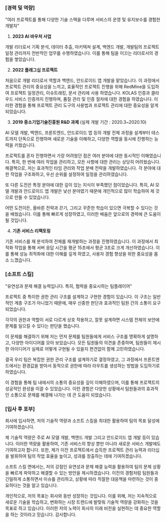 ### [경력 및 역량]

"여러 프로젝트를 통해 다양한 기술 스택을 다루며 서비스의 운영 및 유지보수를 경험한 개발자"

1. **2023 AI 바우처 사업**

개발 리더로서 기획 분석, 데이터 추출, 아키텍쳐 설계, 백엔드 개발, 개발팀의 프로젝트 일정 관리까지 전반적인 업무를 수행하였습니다. 이를 통해 팀을 이끄는 리더로서의 경험을 쌓았습니다.

2. **2022 플래그십 프로젝트**

처음으로 개발 리더로서 역할과 백엔드, 안드로이드 앱 개발을 맡았습니다. 이 과정에서 프로젝트 관리의 중요성을 느끼고, 효율적인 프로젝트 진행을 위해 RedMine을 도입하여 프로젝트 일정관리, 이슈트래킹, 문서 관리에 사용 하였습니다. KOLAS 인증과 클라우드 서비스 인증까지 진행하며, 품질 관리 및 인증 절차에 대한 경험을 하였습니다. 이러한 경험을 통해 프로젝트 관리 도구의 사용법과 프로젝트 관리에 대한 중요성을 알게 되었습니다.

3. **2019 중소기업기술진흥원 R&D 과제** (실제 개발 기간 : 2020.3~2020.10)

AI 모델 개발, 백엔드, 프론트엔드, 안드로이드 앱 등의 개발 전체 과정을 설계부터 테스트까지 단독으로 진행하며 새로운 기술을 이해하고, 다양한 역할을 동시에 진행하는 능력을 키웠습니다.

프로젝트를 혼자 진행하면서 가장 어려웠던 점은 여러 분야에 대한 동시적인 이해였습니다. 특히, 한 번에 여러 작업을 관리하고, 모든 사항에 대한 관리는 상당히 어려웠습니다.
해결책으로, 저는 효과적인 타임 관리와 작업 분배 전략을 개발하였습니다. 각 분야에 대한 작업을 구조화하고, 우선 순위를 설정하여 일정을 관리하였습니다.

또 다른 도전은 특정 분야에 대한 깊이 있는 지식이 부족했던 점이었습니다. 특히, AI 모델 개발과 안드로이드 앱 개발은 낯선 분야였기 때문에 개인적으로 많이 학습하여 제 것으로 만들 수 있었습니다.

어떤 도전이든, 올바른 전략과 끈기, 그리고 꾸준한 학습이 있으면 극복할 수 있다는 것을 배웠습니다. 이를 통해 빠르게 성장하였고, 이러한 배움은 앞으로의 경력에 큰 도움이 될 것입니다.

4. **기존 서비스 리팩토링**

기존 서비스를 재 분석하여 전체를 재개발하는 과정을 진행하였습니다. 이 과정에서 최적화 작업을 통해 서버 응답 시간을 평균 15초에서 평균 3초로 크게 개선하였습니다. 이를 통해 성능 최적화에 대한 이해를 깊게 하였고, 사용자 경험 향상을 위한 중요성을 몸소 느꼈습니다.

### [소프트 스킬]

"유연성과 문제 해결 능력입니다. 특히, 협력을 중요시하는 팀플레이어"

프로젝트 중 특이한 권한 관리 구조를 설계하고 구현한 경험이 있습니다. 이 구조는 일반적인 계층 구조가 아니었기 때문에, 매우 신중한 판단과 효과적인 팀원 간의 소통이 요구되었습니다.

각각의 권한과 역할이 서로 다르게 상호 작용하고, 잘못 설계하면 시스템 전체의 보안에 문제를 일으킬 수 있다는 판단을 했습니다.

이 문제를 해결하기 위해 저는 먼저 문제를 팀원들에게 서비스 구조를 명확하게 설명하고, 다양한 아이디어를 모아 보았습니다. 모든 팀원들의 의견을 존중하며, 팀원들이 제시한 아이디어가 실제로 어떻게 구현될 수 있을지 편견없이 함께 고민하였습니다.

결국 우리 팀은 복잡한 권한 관리 구조를 설계하기로 결정하였고, 그 과정에서 프론트엔드에서는 환경값을 받아서 동적으로 권한에 따라 라우트를 생성하는 방법을 도입하기로 하였습니다.

이 경험을 통해 팀 내에서의 소통의 중요성을 깊이 이해하였으며, 이를 통해 프로젝트의 성공적인 완성을 이끌 수 있었습니다. 이런 경험은 다양한 상황에서 팀원들과의 효과적인 소통으로 문제를 해결해 나가는 데 큰 도움이 되었습니다.

### [입사 후 포부]

회사에 입사하면, 저의 기술적 역량과 소프트 스킬을 최대한 활용하여 팀의 목표 달성에 기여하겠습니다.

제 기술적 역량은 주로 AI 모델 개발, 백엔드 개발 그리고 안드로이드 앱 개발 등이 있습니다. 이러한 역량을 활용하여, 기존 서비스의 향상 뿐만 아니라 새로운 서비스 개발에도 기여하고자 합니다. 또한, 제가 이전 프로젝트에서 습득한 프로젝트 관리 능력과 리더십을 발휘하여 팀의 작업 효율을 높이고, 성과를 창출하는 데에 기여하겠습니다.

소프트 스킬 면에서는, 저의 강점인 유연성과 문제 해결 능력을 활용하여 팀의 문제 상황을 빠르게 파악하고 해결할 수 있는 방안을 제시하겠습니다. 이전의 경험처럼 팀원들과 긴밀하게 소통하면서 이슈를 관리하고, 상황에 따라 적절한 대응책을 마련하는 것이 중요하다는 것을 알고 있습니다.

개인적으로, 저의 목표는 회사와 동반 성장하는 것입니다. 이를 위해, 저는 지속적으로 새로운 기술을 학습하고, 변화하는 시장 트렌드에 발맞춰 기술적 역량을 강화하는 것을 목표로 하고 있습니다. 이러한 저의 노력이 회사의 미래 비전을 실현하는 데 중요한 역할을 하는 것이라고 믿습니다. 감사합니다.
